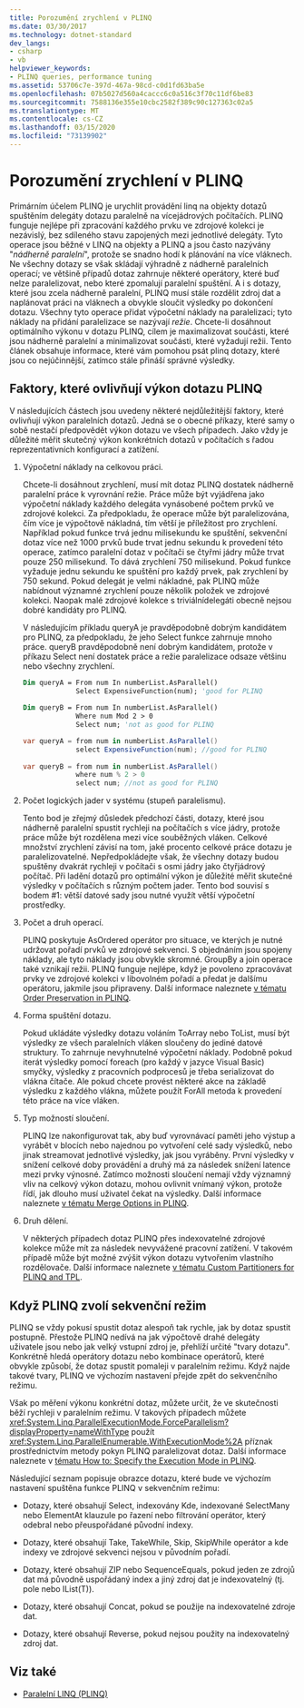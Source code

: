 ```yaml
---
title: Porozumění zrychlení v PLINQ
ms.date: 03/30/2017
ms.technology: dotnet-standard
dev_langs:
- csharp
- vb
helpviewer_keywords:
- PLINQ queries, performance tuning
ms.assetid: 53706c7e-397d-467a-98cd-c0d1fd63ba5e
ms.openlocfilehash: 07b5027d560a4caccc6c0a516c3f70c11df6be83
ms.sourcegitcommit: 7588136e355e10cbc2582f389c90c127363c02a5
ms.translationtype: MT
ms.contentlocale: cs-CZ
ms.lasthandoff: 03/15/2020
ms.locfileid: "73139902"
---
```

# <a name="understanding-speedup-in-plinq"></a>Porozumění zrychlení v PLINQ
Primárním účelem PLINQ je urychlit provádění linq na objekty dotazů spuštěním delegáty dotazu paralelně na vícejádrových počítačích. PLINQ funguje nejlépe při zpracování každého prvku ve zdrojové kolekci je nezávislý, bez sdíleného stavu zapojených mezi jednotlivé delegáty. Tyto operace jsou běžné v LINQ na objekty a PLINQ a jsou často nazývány "*nádherně paralelní*", protože se snadno hodí k plánování na více vláknech. Ne všechny dotazy se však skládají výhradně z nádherně paralelních operací; ve většině případů dotaz zahrnuje některé operátory, které buď nelze paralelizovat, nebo které zpomalují paralelní spuštění. A i s dotazy, které jsou zcela nádherně paralelní, PLINQ musí stále rozdělit zdroj dat a naplánovat práci na vláknech a obvykle sloučit výsledky po dokončení dotazu. Všechny tyto operace přidat výpočetní náklady na paralelizaci; tyto náklady na přidání paralelizace se nazývají *režie*. Chcete-li dosáhnout optimálního výkonu v dotazu PLINQ, cílem je maximalizovat součásti, které jsou nádherně paralelní a minimalizovat součásti, které vyžadují režii. Tento článek obsahuje informace, které vám pomohou psát plinq dotazy, které jsou co nejúčinnější, zatímco stále přináší správné výsledky.  
  
## <a name="factors-that-impact-plinq-query-performance"></a>Faktory, které ovlivňují výkon dotazu PLINQ  
 V následujících částech jsou uvedeny některé nejdůležitější faktory, které ovlivňují výkon paralelních dotazů. Jedná se o obecné příkazy, které samy o sobě nestačí předpovědět výkon dotazu ve všech případech. Jako vždy je důležité měřit skutečný výkon konkrétních dotazů v počítačích s řadou reprezentativních konfigurací a zatížení.  
  
1. Výpočetní náklady na celkovou práci.  
  
     Chcete-li dosáhnout zrychlení, musí mít dotaz PLINQ dostatek nádherně paralelní práce k vyrovnání režie. Práce může být vyjádřena jako výpočetní náklady každého delegáta vynásobené počtem prvků ve zdrojové kolekci. Za předpokladu, že operace může být paralelizována, čím více je výpočtově nákladná, tím větší je příležitost pro zrychlení. Například pokud funkce trvá jednu milisekundu ke spuštění, sekvenční dotaz více než 1000 prvků bude trvat jednu sekundu k provedení této operace, zatímco paralelní dotaz v počítači se čtyřmi jádry může trvat pouze 250 milisekund. To dává zrychlení 750 milisekund. Pokud funkce vyžaduje jednu sekundu ke spuštění pro každý prvek, pak zrychlení by 750 sekund. Pokud delegát je velmi nákladné, pak PLINQ může nabídnout významné zrychlení pouze několik položek ve zdrojové kolekci. Naopak malé zdrojové kolekce s triviálnídelegáti obecně nejsou dobré kandidáty pro PLINQ.  
  
     V následujícím příkladu queryA je pravděpodobně dobrým kandidátem pro PLINQ, za předpokladu, že jeho Select funkce zahrnuje mnoho práce. queryB pravděpodobně není dobrým kandidátem, protože v příkazu Select není dostatek práce a režie paralelizace odsaze většinu nebo všechny zrychlení.  
  
    ```vb  
    Dim queryA = From num In numberList.AsParallel()  
                 Select ExpensiveFunction(num); 'good for PLINQ  
  
    Dim queryB = From num In numberList.AsParallel()  
                 Where num Mod 2 > 0  
                 Select num; 'not as good for PLINQ  
    ```  
  
    ```csharp  
    var queryA = from num in numberList.AsParallel()  
                 select ExpensiveFunction(num); //good for PLINQ  
  
    var queryB = from num in numberList.AsParallel()  
                 where num % 2 > 0  
                 select num; //not as good for PLINQ  
    ```  
  
2. Počet logických jader v systému (stupeň paralelismu).  
  
     Tento bod je zřejmý důsledek předchozí části, dotazy, které jsou nádherně paralelní spustit rychleji na počítačích s více jádry, protože práce může být rozdělena mezi více souběžných vláken. Celkové množství zrychlení závisí na tom, jaké procento celkové práce dotazu je paralelizovatelné. Nepředpokládejte však, že všechny dotazy budou spuštěny dvakrát rychleji v počítači s osmi jádry jako čtyřjádrový počítač. Při ladění dotazů pro optimální výkon je důležité měřit skutečné výsledky v počítačích s různým počtem jader. Tento bod souvisí s bodem #1: větší datové sady jsou nutné využít větší výpočetní prostředky.  
  
3. Počet a druh operací.  
  
     PLINQ poskytuje AsOrdered operátor pro situace, ve kterých je nutné udržovat pořadí prvků ve zdrojové sekvenci. S objednáním jsou spojeny náklady, ale tyto náklady jsou obvykle skromné. GroupBy a join operace také vznikají režii. PLINQ funguje nejlépe, když je povoleno zpracovávat prvky ve zdrojové kolekci v libovolném pořadí a předat je dalšímu operátoru, jakmile jsou připraveny. Další informace naleznete [v tématu Order Preservation in PLINQ](../../../docs/standard/parallel-programming/order-preservation-in-plinq.md).  
  
4. Forma spuštění dotazu.  
  
     Pokud ukládáte výsledky dotazu voláním ToArray nebo ToList, musí být výsledky ze všech paralelních vláken sloučeny do jediné datové struktury. To zahrnuje nevyhnutelné výpočetní náklady. Podobně pokud iterát výsledky pomocí foreach (pro každý v jazyce Visual Basic) smyčky, výsledky z pracovních podprocesů je třeba serializovat do vlákna čítače. Ale pokud chcete provést některé akce na základě výsledku z každého vlákna, můžete použít ForAll metoda k provedení této práce na více vláken.  
  
5. Typ možností sloučení.  
  
     PLINQ lze nakonfigurovat tak, aby buď vyrovnávací paměti jeho výstup a vyrábět v blocích nebo najednou po vytvoření celé sady výsledků, nebo jinak streamovat jednotlivé výsledky, jak jsou vyráběny. První výsledky v snížení celkové doby provádění a druhý má za následek snížení latence mezi prvky výnosné.  Zatímco možnosti sloučení nemají vždy významný vliv na celkový výkon dotazu, mohou ovlivnit vnímaný výkon, protože řídí, jak dlouho musí uživatel čekat na výsledky. Další informace naleznete [v tématu Merge Options in PLINQ](../../../docs/standard/parallel-programming/merge-options-in-plinq.md).  
  
6. Druh dělení.  
  
     V některých případech dotaz PLINQ přes indexovatelné zdrojové kolekce může mít za následek nevyvážené pracovní zatížení. V takovém případě může být možné zvýšit výkon dotazu vytvořením vlastního rozdělovače. Další informace naleznete [v tématu Custom Partitioners for PLINQ and TPL](../../../docs/standard/parallel-programming/custom-partitioners-for-plinq-and-tpl.md).  
  
## <a name="when-plinq-chooses-sequential-mode"></a>Když PLINQ zvolí sekvenční režim  
 PLINQ se vždy pokusí spustit dotaz alespoň tak rychle, jak by dotaz spustit postupně. Přestože PLINQ nedívá na jak výpočtově drahé delegáty uživatele jsou nebo jak velký vstupní zdroj je, přehlíží určité "tvary dotazu". Konkrétně hledá operátory dotazu nebo kombinace operátorů, které obvykle způsobí, že dotaz spustit pomaleji v paralelním režimu. Když najde takové tvary, PLINQ ve výchozím nastavení přejde zpět do sekvenčního režimu.  
  
 Však po měření výkonu konkrétní dotaz, můžete určit, že ve skutečnosti běží rychleji v paralelním režimu. V takových případech můžete <xref:System.Linq.ParallelExecutionMode.ForceParallelism?displayProperty=nameWithType> použít <xref:System.Linq.ParallelEnumerable.WithExecutionMode%2A> příznak prostřednictvím metody pokyn PLINQ paralelizovat dotaz. Další informace naleznete v [tématu How to: Specify the Execution Mode in PLINQ](../../../docs/standard/parallel-programming/how-to-specify-the-execution-mode-in-plinq.md).  
  
 Následující seznam popisuje obrazce dotazu, které bude ve výchozím nastavení spuštěna funkce PLINQ v sekvenčním režimu:  
  
- Dotazy, které obsahují Select, indexovány Kde, indexované SelectMany nebo ElementAt klauzule po řazení nebo filtrování operátor, který odebral nebo přeuspořádané původní indexy.  
  
- Dotazy, které obsahují Take, TakeWhile, Skip, SkipWhile operátor a kde indexy ve zdrojové sekvenci nejsou v původním pořadí.  
  
- Dotazy, které obsahují ZIP nebo SequenceEquals, pokud jeden ze zdrojů dat má původně uspořádaný index a jiný zdroj dat je indexovatelný (tj. pole nebo IList(T)).  
  
- Dotazy, které obsahují Concat, pokud se použije na indexovatelné zdroje dat.  
  
- Dotazy, které obsahují Reverse, pokud nejsou použity na indexovatelný zdroj dat.  
  
## <a name="see-also"></a>Viz také

- [Paralelní LINQ (PLINQ)](../../../docs/standard/parallel-programming/parallel-linq-plinq.md)
